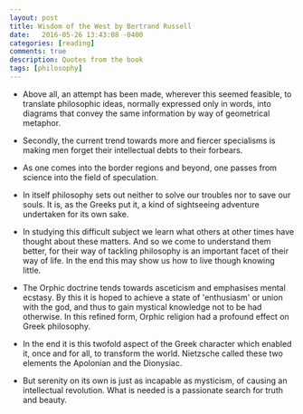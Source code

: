 ```yaml
---
layout: post
title: Wisdom of the West by Bertrand Russell 
date:   2016-05-26 13:43:08 -0400
categories: [reading]
comments: true
description: Quotes from the book
tags: [philosophy]
---
```


* Above all, an attempt has been made, wherever this seemed feasible, to translate philosophic ideas, normally expressed only in words, into diagrams that convey the same information by way of geometrical metaphor.

* Secondly, the current trend towards more and fiercer specialisms is making men forget their intellectual debts to their forbears.

* As one comes into the border regions and beyond, one passes from science into the field of speculation.

* In itself philosophy sets out neither to solve our troubles nor to save our souls. It is, as the Greeks put it, a kind of sightseeing adventure undertaken for its own sake.

* In studying this difficult subject we learn what others at other times have thought about these matters. And so we come to understand them better, for their way of tackling philosophy is an important facet of their way of life. In the end this may show us how to live though knowing little.

* The Orphic doctrine tends towards asceticism and emphasises mental ecstasy. By this it is hoped to achieve a state of 'enthusiasm' or union with the god, and thus to gain mystical knowledge not to be had otherwise. In this refined form, Orphic religion had a profound effect on Greek philosophy. 

* In the end it is this twofold aspect of the Greek character which enabled it, once and for all, to transform the world. Nietzsche called these two elements the Apolonian and the Dionysiac.

* But serenity on its own is just as incapable as mysticism, of causing an intellectual revolution. What is needed is a passionate search for truth and beauty.

